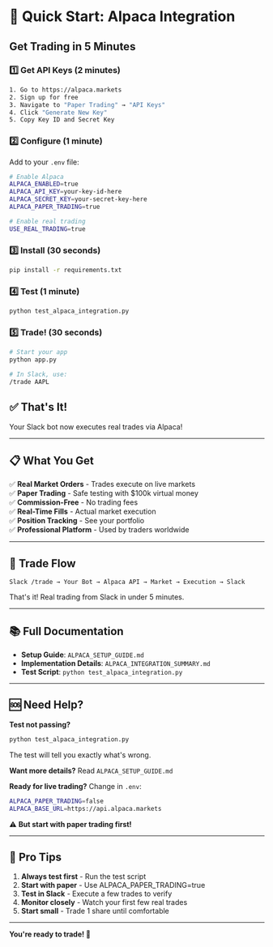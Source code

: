 # 🚀 Quick Start: Alpaca Integration

## Get Trading in 5 Minutes

### 1️⃣ Get API Keys (2 minutes)
```bash
1. Go to https://alpaca.markets
2. Sign up for free
3. Navigate to "Paper Trading" → "API Keys"
4. Click "Generate New Key"
5. Copy Key ID and Secret Key
```

### 2️⃣ Configure (1 minute)
Add to your `.env` file:
```bash
# Enable Alpaca
ALPACA_ENABLED=true
ALPACA_API_KEY=your-key-id-here
ALPACA_SECRET_KEY=your-secret-key-here
ALPACA_PAPER_TRADING=true

# Enable real trading
USE_REAL_TRADING=true
```

### 3️⃣ Install (30 seconds)
```bash
pip install -r requirements.txt
```

### 4️⃣ Test (1 minute)
```bash
python test_alpaca_integration.py
```

### 5️⃣ Trade! (30 seconds)
```bash
# Start your app
python app.py

# In Slack, use:
/trade AAPL
```

## ✅ That's It!

Your Slack bot now executes real trades via Alpaca!

---

## 📋 What You Get

✅ **Real Market Orders** - Trades execute on live markets  
✅ **Paper Trading** - Safe testing with $100k virtual money  
✅ **Commission-Free** - No trading fees  
✅ **Real-Time Fills** - Actual market execution  
✅ **Position Tracking** - See your portfolio  
✅ **Professional Platform** - Used by traders worldwide  

---

## 🔄 Trade Flow

```
Slack /trade → Your Bot → Alpaca API → Market → Execution → Slack
```

That's it! Real trading from Slack in under 5 minutes.

---

## 📚 Full Documentation

- **Setup Guide**: `ALPACA_SETUP_GUIDE.md`
- **Implementation Details**: `ALPACA_INTEGRATION_SUMMARY.md`
- **Test Script**: `python test_alpaca_integration.py`

---

## 🆘 Need Help?

**Test not passing?**
```bash
python test_alpaca_integration.py
```
The test will tell you exactly what's wrong.

**Want more details?**
Read `ALPACA_SETUP_GUIDE.md`

**Ready for live trading?**
Change in `.env`:
```bash
ALPACA_PAPER_TRADING=false
ALPACA_BASE_URL=https://api.alpaca.markets
```
⚠️ **But start with paper trading first!**

---

## 🎯 Pro Tips

1. **Always test first** - Run the test script
2. **Start with paper** - Use ALPACA_PAPER_TRADING=true
3. **Test in Slack** - Execute a few trades to verify
4. **Monitor closely** - Watch your first few real trades
5. **Start small** - Trade 1 share until comfortable

---

**You're ready to trade! 🎉**


